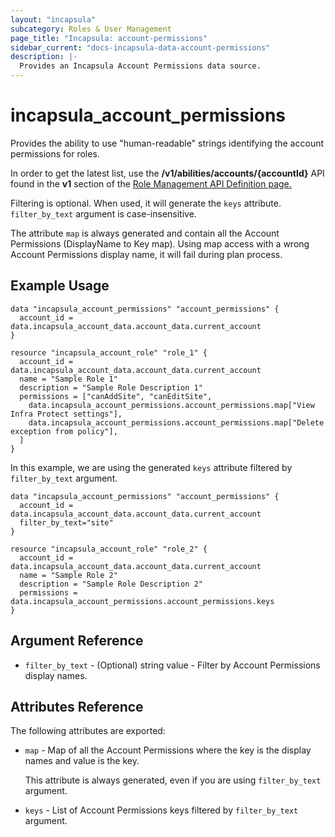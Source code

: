 ```yaml
---
layout: "incapsula"
subcategory: Roles & User Management
page_title: "Incapsula: account-permissions"
sidebar_current: "docs-incapsula-data-account-permissions"
description: |-
  Provides an Incapsula Account Permissions data source.
---
```


# incapsula_account_permissions

Provides the ability to use "human-readable" strings identifying the account permissions for roles.<p>
In order to get the latest list, use the <b>/v1/abilities/accounts/{accountId}</b> API found in the <b>v1</b> section of the
[Role Management API Definition page.](https://docs.imperva.com/bundle/cloud-application-security/page/roles-api-definition.htm)

Filtering is optional. When used, it will generate the `keys` attribute.
`filter_by_text` argument is case-insensitive.

The attribute `map` is always generated and contain all the Account Permissions (DisplayName to Key map).
Using map access with a wrong Account Permissions display name, it will fail during plan process.

## Example Usage

```hcl
data "incapsula_account_permissions" "account_permissions" {
  account_id = data.incapsula_account_data.account_data.current_account
}

resource "incapsula_account_role" "role_1" {
  account_id = data.incapsula_account_data.account_data.current_account
  name = "Sample Role 1"
  description = "Sample Role Description 1"
  permissions = ["canAddSite", "canEditSite",
    data.incapsula_account_permissions.account_permissions.map["View Infra Protect settings"],
    data.incapsula_account_permissions.account_permissions.map["Delete exception from policy"],
  ]
}
```

In this example, we are using the generated `keys` attribute filtered by `filter_by_text` argument.

```hcl
data "incapsula_account_permissions" "account_permissions" {
  account_id = data.incapsula_account_data.account_data.current_account
  filter_by_text="site"
}

resource "incapsula_account_role" "role_2" {
  account_id = data.incapsula_account_data.account_data.current_account
  name = "Sample Role 2"
  description = "Sample Role Description 2"
  permissions = data.incapsula_account_permissions.account_permissions.keys
}
```

## Argument Reference

* `filter_by_text` - (Optional) string value - Filter by Account Permissions display names.


## Attributes Reference

The following attributes are exported:

* `map` - Map of all the Account Permissions where the key is the display names and value is the key.

  This attribute is always generated, even if you are using `filter_by_text` argument.

* `keys` - List of Account Permissions keys filtered by `filter_by_text` argument.